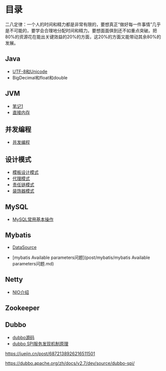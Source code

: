 # 目录

二八定律：一个人的时间和精力都是非常有限的，要想真正“做好每一件事情”几乎是不可能的，要学会合理地分配时间和精力。要想面面俱到还不如重点突破。把80%的资源花在能出关键效益的20%的方面，这20%的方面又能带动其余80%的发展。

## Java

* [UTF-8和Unicode](post/java/UTF-8和Unicode.md)
* BigDecimal和float和double

## JVM

* [笔记1](post/jvm/1.md)
* [直接内存](post/jvm/直接内存.md)

## 并发编程

* [并发编程](post/concurrent/并发编程基础知识.md)

## 设计模式

* [模板设计模式](post/design_pattern/9.模板设计模式.md)
* [代理模式](post/design_pattern/5.代理模式.md)
* [责任链模式](post/design_pattern/8.责任链模式.md)
* [装饰器模式](post/design_pattern/10.装饰器模式.md)

## MySQL

* [MySQL常用基本操作](post/mysql/mysql基本操作.md)

## Mybatis

* [DataSource](https://blog.csdn.net/ju_362204801/article/details/78886102)

* [mybatis Available parameters问题](post/mybatis/mybatis Available parameters问题.md)

## Netty

* [NIO介绍](post/netty/NIO介绍.md)

## Zookeeper

## Dubbo

* [dubbo源码](https://segmentfault.com/a/1190000016842868)
* [dubbo SPI服务发现机制原理](https://www.cnblogs.com/GrimMjx/p/10970643.html)

https://juejin.cn/post/6872138926216511501

https://dubbo.apache.org/zh/docs/v2.7/dev/source/dubbo-spi/

